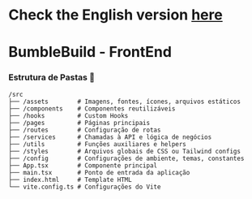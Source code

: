 # Check the English version <a href="README.md">here</a>

# BumbleBuild - FrontEnd

### Estrutura de Pastas 📁

    /src  
    ├── /assets        # Imagens, fontes, ícones, arquivos estáticos  
    ├── /components    # Componentes reutilizáveis  
    ├── /hooks         # Custom Hooks  
    ├── /pages         # Páginas principais  
    ├── /routes        # Configuração de rotas  
    ├── /services      # Chamadas à API e lógica de negócios  
    ├── /utils         # Funções auxiliares e helpers  
    ├── /styles        # Arquivos globais de CSS ou Tailwind configs  
    ├── /config        # Configurações de ambiente, temas, constantes  
    ├── App.tsx        # Componente principal  
    ├── main.tsx       # Ponto de entrada da aplicação  
    ├── index.html     # Template HTML  
    └── vite.config.ts # Configurações do Vite  
